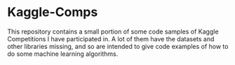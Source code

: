 # Kaggle-Comps

This repository contains a small portion of some code samples of Kaggle Competitions I have participated in. A lot of them have the datasets and other libraries missing, and so are intended to give code examples of how to do some machine learning algorithms.
